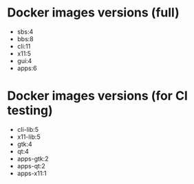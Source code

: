 # Docker images versions (full)

* sbs:4
* bbs:8
* cli:11
* x11:5
* gui:4
* apps:6

# Docker images versions (for CI testing)

* cli-lib:5
* x11-lib:5
* gtk:4
* qt:4
* apps-gtk:2
* apps-qt:2
* apps-x11:1
